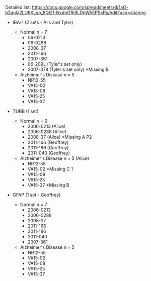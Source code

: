 Detailed list: https://docs.google.com/spreadsheets/d/1aO-b2anlJ2LU6KLsp_8Qi2f-NxdnOfk9LDnWhEPSxRs/edit?usp=sharing

* IBA-1 (2 sets - Alis and Tyler)
  * Normal n = 7
    * 06-0213
    * 06-0288
    * 2008-37
    * 2011-166
    * 2007-361
    * 06-209L (Tyler's set only)
    * 2007-378 (Tyler's set only) *Missing B
  * Alzheimer's Disease n = 5
    * NR12-55
    * VA15-02
    * VA15-08
    * VA15-25
    * VA15-37

* TUBB (1 set)
  * Normal n = 6
    * 2006-0213 (Alice)
    * 2006-0288 (Alice)
    * 2008-37 (Alice) *Missing A P2
    * 2011-166 (Geoffrey)
    * 2011-186 (Geoffrey)
    * 2011-040 (Geoffrey)
  * Alzheimer's Disease n = 5 (Alice)
    * NR12-55 
    * VA15-02 *Missing C 1
    * VA15-08
    * VA15-25
    * VA15-37 *Missing B

* GFAP (1 set - Geoffrey)
  * Normal n = 7
    * 2006-0213
    * 2006-0288
    * 2008-37
    * 2011-166
    * 2011-186
    * 2011-040
    * 2007-361
  * Alzheimer's Disease n = 5
    * NR12-55
    * VA15-02
    * VA15-08
    * VA15-25
    * VA15-37
     
